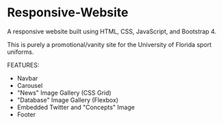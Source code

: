# Responsive-Website
A responsive website built using HTML, CSS, JavaScript, and Bootstrap 4. 

This is purely a promotional/vanity site for the University of Florida sport uniforms.


FEATURES:
- Navbar
- Carousel
- "News" Image Gallery (CSS Grid)
- "Database" Image Gallery (Flexbox)
- Embedded Twitter and "Concepts" Image
- Footer

